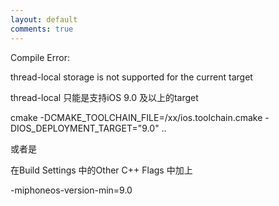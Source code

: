 ```yaml
---
layout: default
comments: true
---
```


Compile Error:

thread-local storage is not supported for the current target


thread-local 只能是支持iOS 9.0 及以上的target


cmake -DCMAKE_TOOLCHAIN_FILE=/xx/ios.toolchain.cmake -DIOS_DEPLOYMENT_TARGET="9.0" ..

或者是

在Build Settings 中的Other C++ Flags 中加上

-miphoneos-version-min=9.0